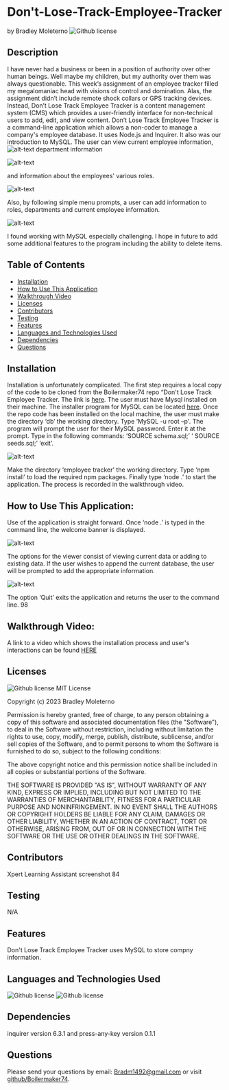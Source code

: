 # Don't-Lose-Track-Employee-Tracker

by  Bradley Moleterno    ![Github license](https://img.shields.io/badge/license-MIT-blue.svg)
## Description
I have never had a business or been in a position of authority over other human beings. Well maybe my children, but my authority over them was always questionable.   This week’s assignment of an employee tracker filled my megalomaniac head with visions of control and domination.  Alas, the assignment didn’t include remote shock collars or GPS tracking devices. Instead, Don’t Lose Track Employee Tracker is a content management system (CMS) which provides a user-friendly interface for non-technical users to add, edit, and view content. Don’t Lose Track Employee Tracker is a command-line application which allows a non-coder to manage a company's employee database. It uses Node.js and Inquirer. It also was our introduction to MySQL.  The user can view current employee information,
![alt-text](assets/Screenshot(92).png)
department information                                                                                

![alt-text](assets/Screenshot(93).png)

and information about the employees' various roles.                                                                                                                             

![alt-text](assets/Screenshot(94).png) 

Also, by following simple menu prompts, a user can add information to roles, departments and current employee information.                                  

![alt-text](assets/Screenshot(95).png) 

I found working with MySQL especially challenging. I hope in future to add some additional features to the program including the ability to delete items.

## Table of Contents
* [Installation](#installation)
* [How to Use This Application](#how-to-use-this-application)
* [Walkthrough Video](#walkthrough-video)
* [Licenses](#Licenses)
* [Contributors](#contributors)
* [Testing](#testing)
* [Features](#features)
* [Languages and Technologies Used](#languages-and-technologies-used)
* [Dependencies](#dependencies)
* [Questions](#questions)

## Installation
Installation is unfortunately complicated. The first step requires a local copy of the code to be cloned from the Boilermaker74 repo “Don't Lose Track Employee Tracker. The link is [here](https://github.com/Boilermaker74/Dont-Lose-Track-Employee-Tracker). The user must have Mysql installed on their machine. The installer program for MySQL can be located [here](https://dev.mysql.com/downloads/installer/). Once the repo code has been installed on the local machine, the user must make the directory ‘db’ the working directory. Type ‘MySQL -u root –p'. The program will prompt the user for their MySQL password. Enter it at the prompt. Type in the following commands: ‘SOURCE schema.sql;’ ‘ SOURCE seeds.sql;’ ‘exit’. 

![alt-text](assets/Screenshot(97).png)

Make the directory ‘employee tracker' the working directory. Type ‘npm install’ to load the required npm packages. Finally type ‘node .’ to start the application. The process is recorded in the walkthrough video.

## How to Use This Application:
Use of the application is straight forward. Once ‘node .’ is typed in the command line, the welcome banner is displayed. 

![alt-text](assets/Screenshot(98).png)

The options for the viewer consist of viewing current data or adding to existing data. If the user wishes to append the current database, the user will be prompted to add the appropriate information. 

![alt-text](assets/Screenshot(9).png)

The option ‘Quit’ exits the application and returns the user to the command line.  98 

## Walkthrough Video:
A link to a video which shows the installation process and user's interactions can be found [HERE](https://drive.google.com/file/d/1vAgXzhuJX-Qk0BNCKwDF2HpQzeu10bYg/view)

## Licenses
![Github license](https://img.shields.io/badge/license-MIT-blue.svg)
MIT License

Copyright (c) 2023 Bradley Moleterno

Permission is hereby granted, free of charge, to any person obtaining a copy
of this software and associated documentation files (the "Software"), to deal
in the Software without restriction, including without limitation the rights
to use, copy, modify, merge, publish, distribute, sublicense, and/or sell
copies of the Software, and to permit persons to whom the Software is
furnished to do so, subject to the following conditions:

The above copyright notice and this permission notice shall be included in all
copies or substantial portions of the Software.

THE SOFTWARE IS PROVIDED "AS IS", WITHOUT WARRANTY OF ANY KIND, EXPRESS OR
IMPLIED, INCLUDING BUT NOT LIMITED TO THE WARRANTIES OF MERCHANTABILITY,
FITNESS FOR A PARTICULAR PURPOSE AND NONINFRINGEMENT. IN NO EVENT SHALL THE
AUTHORS OR COPYRIGHT HOLDERS BE LIABLE FOR ANY CLAIM, DAMAGES OR OTHER
LIABILITY, WHETHER IN AN ACTION OF CONTRACT, TORT OR OTHERWISE, ARISING FROM,
OUT OF OR IN CONNECTION WITH THE SOFTWARE OR THE USE OR OTHER DEALINGS IN THE
SOFTWARE.
## Contributors
Xpert Learning Assistant screenshot 84
## Testing
N/A
## Features
Don't Lose Track Employee Tracker uses MySQL to store compny information.
## Languages and Technologies Used
![Github license](https://img.shields.io/badge/Language-HTML,CSS,JavaScript-blue.svg)
![Github license](https://img.shields.io/badge/Technology-N/A-blue.svg)
## Dependencies
inquirer version 6.3.1 and press-any-key version 0.1.1 
## Questions
Please send your questions by email:  Bradm1492@gmail.com or visit [github/Boilermaker74](https://github.com/Boilermaker74).
